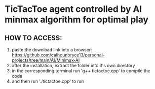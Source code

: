 # TicTacToe agent controlled by AI minmax algorithm for optimal play

## HOW TO ACCESS:

1. paste the download link into a browser: https://github.com/calhounbryce13/personal-projects/tree/main/AI/Minimax-AI
2. after the installation, extract the folder into it's own directory
3. in the corresponding terminal run 'g++ tictactoe.cpp' to compile the code
4. and then run './tictactoe.cpp' to run
